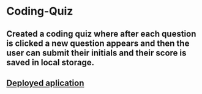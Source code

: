 # Coding-Quiz
## Created a coding quiz where after each question is clicked a new question appears and then the user can submit their initials and their score is saved in local storage. 

## [Deployed aplication](https://jeanette-ralph.github.io/Coding-Quiz/)
## 
